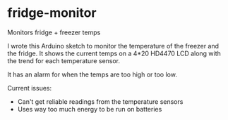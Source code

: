fridge-monitor
==============

Monitors fridge + freezer temps

I wrote this Arduino sketch to monitor the temperature of the freezer and the fridge. It shows the current temps on a 4*20 HD4470 LCD along with the trend for each temperature sensor.

It has an alarm for when the temps are too high or too low.

Current issues:
  - Can't get reliable readings from the temperature sensors
  - Uses way too much energy to be run on batteries
